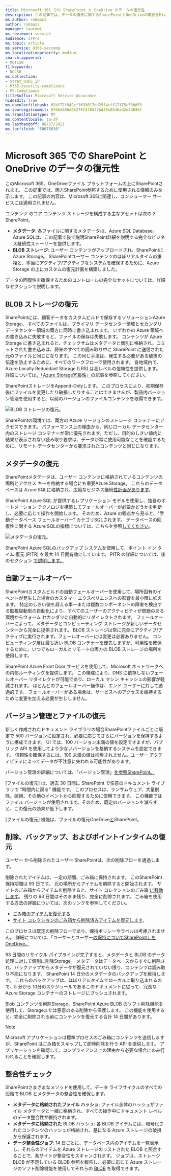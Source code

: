 ```yaml
---
title: Microsoft 365 での SharePoint と OneDrive のデータの復元性
description: この記事では、データの復元に関するSharePointとOneDriveの概要をMicrosoft 365。
ms.author: robmazz
author: robmazz
manager: laurawi
ms.reviewer: sosstah
audience: ITPro
ms.topic: article
ms.service: O365-seccomp
ms.localizationpriority: medium
search.appverid:
- MET150
f1.keywords:
- NOCSH
ms.collection:
- Strat_O365_IP
- M365-security-compliance
- MS-Compliance
titleSuffix: Microsoft Service Assurance
hideEdit: true
ms.openlocfilehash: 02df77f949cf1633017dd25f4cff17175c536d53
ms.sourcegitcommit: 9766d656d0e270f478437bd39c0546ad2e4d846f
ms.translationtype: MT
ms.contentlocale: ja-JP
ms.lasthandoff: 08/27/2021
ms.locfileid: "58676816"
---
```

# <a name="sharepoint-and-onedrive-data-resiliency-in-microsoft-365"></a>Microsoft 365 での SharePoint と OneDrive のデータの復元性

このMicrosoft 365、OneDriveファイル プラットフォームの上にSharePointされます。 この記事では、両方SharePoint参照するために使用される情報のみを示します。 この記事の内容は、Microsoft 365に関連し、コンシューマー サービスには適用されません。

コンテンツ のコア コンテンツ ストレージを構成する主なアセットは次の 2 SharePoint。

- **メタデータ**: 各ファイルに関するメタデータは、Azure SQL Database。 Azure SQLは、この記事で後で説明SharePoint詳細を説明する完全なビジネス継続性ストーリーを提供します。
- **BLOB ストレージ**: ユーザー コンテンツがアップロードされ、SharePointにAzure Storage。 SharePointユーザー コンテンツのほぼリアルタイムの重複と、本当にアクティブ/アクティブなシステムを確保するために、Azure Storage の上にカスタムの復元計画を構築しました。

データの回復性を確保するためのコントロールの完全なセットについては、詳細なセクションで説明します。

## <a name="blob-storage-resilience"></a>BLOB ストレージの復元

SharePointには、顧客データをカスタムビルドで保存するソリューションAzure Storage。 すべてのファイルは、プライマリ データセンター領域とセカンダリ データセンター領域の両方に同時に書き込まれます。 いずれかの Azure 領域への書き込みに失敗すると、ファイルの保存は失敗します。 コンテンツが Azure Storage に書き込まれると、チェックサムはメタデータと個別に格納され、コミットされた書き込みは、将来のすべての読み取り中に SharePoint に送信された元のファイルと同じになります。 この同じ手法は、発生する必要がある破損の伝達を防止するために、すべてのワークフローで使用されます。 各地域内で、Azure Locally Redundant Storage (LRS) は高レベルの信頼性を提供します。 詳細については[、「Azure Storage冗長性」](/azure/storage/common/storage-redundancy-lrs)の記事を参照してください。

SharePointストレージをAppend-Onlyします。 このプロセスにより、初期保存後にファイルを変更したり破損したりすることはできませんが、製品内バージョン管理を使用すると、以前のバージョンのファイルコンテンツを取得できます。

![BLOB ストレージの復元。](../media/assurance-blob-storage-resiliency-diagram.png)

SharePointの環境では、両方の Azure リージョンのストレージ コンテナーにアクセスできます。 パフォーマンス上の理由から、同じローカル データセンター内のストレージ コンテナーが常に優先されます。ただし、目的のしきい値内に結果が表示されない読み取り要求は、データが常に使用可能なことを確認するために、リモート データセンターから要求されたコンテンツと同じになります。

## <a name="metadata-resilience"></a>メタデータの復元

SharePointメタデータは、ユーザー コンテンツに格納されているコンテンツの場所とアクセス キーを格納する場合にも重要Azure Storage。 これらのデータベースは Azure SQLに格納され、広範なビジネス継続[性計画があります](/azure/sql-database/sql-database-business-continuity)。

SharePoint Azure SQL が提供するレプリケーション モデルを使用し、独自のオートメーション テクノロジを構築してフェールオーバーが必要かどうかを判断し、必要に応じて操作を開始します。 そのため、Azure の観点から見ると、"手動データベース フェールオーバー" カテゴリSQLされます。 データベースの回復性に関する Azure SQLの指標については、こちらを参照[してください](/azure/azure-sql/database/business-continuity-high-availability-disaster-recover-hadr-overview#recover-a-database-to-the-existing-server)。

![メタデータの復元。](../media/assurance-metadata-resiliency-diagram.png)

SharePoint Azure SQLのバックアップ システムを使用して、ポイント イン タイム 復元 (PITR) を最大 14 日間有効にしています。 PITR の詳細については、後のセクション [で説明します。](#deletion-backup-and-point-in-time-restore)

## <a name="automated-failover"></a>自動フェールオーバー

SharePointカスタムビルドの自動フェールオーバーを使用して、場所固有のイベントが発生した場合のカスタマー エクスペリエンスへの影響を最小限に抑えます。 特定のしきい値を超える単一または複数コンポーネントの障害を検出する監視駆動型の自動化により、すべてのユーザーのアクティビティが問題のある環境からウォーム セカンダリに自動的にリダイレクトされます。 フェールオーバーによって、メタデータとコンピューティング ストレージが新しいデータセンターから完全に提供されます。 BLOB ストレージは常に完全にアクティブ/アクティブに実行されます。フェールオーバーには変更は必要ありません。 コンピューティング層は最も近い BLOB コンテナーを優先しますが、可用性を確保するために、いつでもローカルとリモートの両方の BLOB ストレージの場所を使用します。

SharePoint Azure Front Door サービスを使用して、Microsoft ネットワークへの内部ルーティングを提供します。 この構成により、DNS に依存しないフェールオーバー リダイレクトが可能であり、ローカル マシン キャッシュの影響が軽減されます。 ほとんどのフェールオーバー操作は、エンド ユーザーに対して透過的です。 フェールオーバーがある場合は、サービスへのアクセスを維持するために変更を加える必要が生じしません。

## <a name="versioning-and-files-restore"></a>バージョン管理とファイルの復元

新しく作成されたドキュメント ライブラリの場合SharePointファイルごとに既定で 500 バージョンに設定され、必要に応じてさらにバージョンを保持するように構成できます。 UI では、100 バージョン未満の値を設定できますが、パブリック API を使用してより少ないバージョンを格納するシステムを設定できます。 信頼性を確保するには、100 未満の値は推奨されません。ユーザー アクティビティによってデータが不注意に失われる可能性があります。

バージョン管理の詳細については、「バージョン管理」[を参照SharePoint。](/microsoft-365/community/versioning-basics-best-practices)

[ファイルの復元] は、過去 30 日間に SharePoint で任意のドキュメント ライブラリで "時間内に戻る" 機能です。 このプロセスは、ランサムウェア、大量削除、破損、その他のイベントから回復するために使用できます。 この機能ではファイル バージョンが使用されます。そのため、既定のバージョンを減らすと、この復元の効果が低下します。

[ファイルの復元] 機能は、ファイルの復元OneDrive[](https://support.office.com/article/Restore-a-document-library-317791c3-8bd0-4dfd-8254-3ca90883d39a)[と](https://support.office.com/article/restore-your-onedrive-fa231298-759d-41cf-bcd0-25ac53eb8a15)SharePoint。

## <a name="deletion-backup-and-point-in-time-restore"></a>削除、バックアップ、およびポイントインタイムの復元

ユーザー から削除されたユーザー SharePointは、次の削除フローを通過します。

削除されたアイテムは、一定の期間、ごみ箱に保持されます。 このSharePoint保持期間は 93 日です。 元の場所からアイテムを削除すると開始されます。 サイトのごみ箱からアイテムを削除すると、サイト コレクションのごみ箱 [に移動します](https://support.office.com/article/restore-deleted-items-from-the-site-collection-recycle-bin-5fa924ee-16d7-487b-9a0a-021b9062d14b)。 残りの 93 日間はそのまま残り、完全に削除されます。 ごみ箱を使用する方法の詳細については、次のリンクを参照してください。

- [ごみ箱のアイテムを復元する](https://support.office.com/article/Restore-items-in-the-Recycle-Bin-of-a-SharePoint-site-6df466b6-55f2-4898-8d6e-c0dff851a0be)
- [サイト コレクションのごみ箱から削除済みアイテムを復元します](https://support.office.com/article/Restore-deleted-items-from-the-site-collection-recycle-bin-5fa924ee-16d7-487b-9a0a-021b9062d14b)。

このプロセスは既定の削除フローであり、保持ポリシーやラベルは考慮されません。 詳細については、「ユーザーとユーザー[の保持についてSharePoint」をOneDrive。](/microsoft-365/compliance/retention-policies-sharepoint)

93 日間のリサイクル パイプラインが完了すると、メタデータと BLOB のデータ処理に対して個別に削除Storage。 メタデータはデータベースからすぐに削除され、バックアップからメタデータが復元されていない限り、コンテンツは読み取り不能になります。 SharePoint 14 日分のメタデータのバックアップを維持します。 これらのバックアップは、ほぼリアルタイムでローカルに取り込まれるので、5 分から 10[](/azure/sql-database/sql-database-automated-backups)分のスケジュールであるこのドキュメントに従って、冗長な Azure Storage コンテナーのストレージにプッシュされます。

Blob コンテンツを削除Storage、SharePoint Azure BLOB のソフト削除機能を使用して、Storageまたは悪意のある削除から保護します。 この機能を使用すると、完全に削除される前にコンテンツを復元する合計 14 日間があります。

>[!Note]
>Microsoft アプリケーションは標準プロセスのごみ箱にコンテンツを送信しますが、SharePoint はごみ箱をスキップして即時削除を行う API を提供します。 アプリケーションを確認して、コンプライアンス上の理由から必要な場合にのみ行われることを確認します。

## <a name="integrity-checks"></a>整合性チェック

SharePointさまざまなメソッドを使用して、データ ライフサイクルのすべての段階で BLOB とメタデータの整合性を確保します。

- **メタデータに格納されたファイル ハッシュ**: ファイル全体のハッシュがファイル メタデータと一緒に格納され、すべての操作中にドキュメント レベルのデータ整合性が維持されます。
- **メタデータに格納された** BLOB ハッシュ: 各 BLOB アイテムには、暗号化されたコンテンツのハッシュが格納され、基になる Azure ストレージの破損から保護されます。
- **データ整合性ジョブ**: 14 日ごとに、データベース内のアイテムを一覧表示し、それらのアイテムを Azure ストレージのリストされた BLOB と照合することで、各サイトが整合性をスキャンされます。 ジョブは、ストレージ BLOB が不足している BLOB 参照を報告し、必要に応じて Azure ストレージのソフト削除機能を使用してそれらの [BLOB](/azure/storage/blobs/soft-delete-blob-overview) を取得できます。
